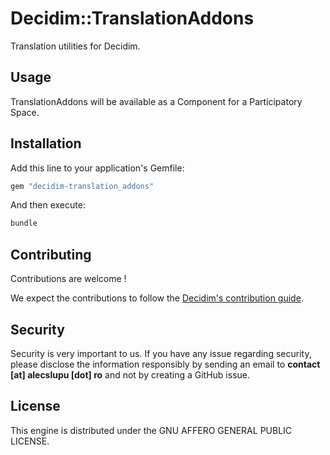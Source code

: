 # Decidim::TranslationAddons

Translation utilities for Decidim.

## Usage

TranslationAddons will be available as a Component for a Participatory
Space.

## Installation

Add this line to your application's Gemfile:

```ruby
gem "decidim-translation_addons"
```

And then execute:

```bash
bundle
```

## Contributing

Contributions are welcome !

We expect the contributions to follow the [Decidim's contribution guide](https://github.com/decidim/decidim/blob/develop/CONTRIBUTING.adoc).

## Security

Security is very important to us. If you have any issue regarding security, please disclose the information responsibly by sending an email to __contact [at] alecslupu [dot] ro__ and not by creating a GitHub issue.

## License

This engine is distributed under the GNU AFFERO GENERAL PUBLIC LICENSE.
